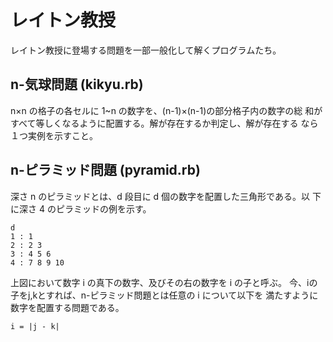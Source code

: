 # レイトン教授

レイトン教授に登場する問題を一部一般化して解くプログラムたち。

## n-気球問題 (kikyu.rb)

n×n の格子の各セルに 1~n の数字を、(n-1)×(n-1)の部分格子内の数字の総
和がすべて等しくなるように配置する。解が存在するか判定し、解が存在する
なら１つ実例を示すこと。

## n-ピラミッド問題 (pyramid.rb)

深さ n のピラミッドとは、d 段目に d 個の数字を配置した三角形である。以
下に深さ 4 のピラミッドの例を示す。

    d
    1 : 1
    2 : 2 3
    3 : 4 5 6
    4 : 7 8 9 10

上図において数字 i の真下の数字、及びその右の数字を i の子と呼ぶ。
今、iの子をj,kとすれば、n-ピラミッド問題とは任意の i について以下を
満たすように数字を配置する問題である。

    i = |j - k|
